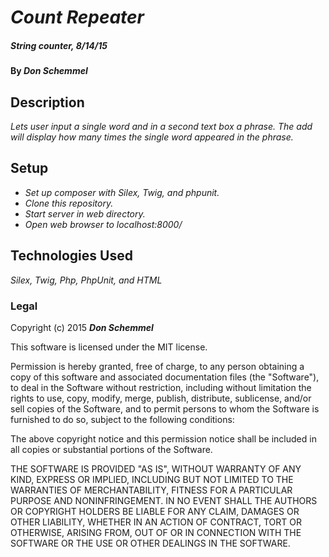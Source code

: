 # _Count Repeater_

##### _String counter, 8/14/15_

#### By _**Don Schemmel**_

## Description

_Lets user input a single word and in a second text box a phrase. The add will display how many times the single word appeared in the phrase._

## Setup

* _Set up composer with Silex, Twig, and phpunit._
* _Clone this repository._
* _Start server in web directory._
* _Open web browser to localhost:8000/_




## Technologies Used

_Silex,
Twig,
Php,
PhpUnit, and
HTML_

### Legal

Copyright (c) 2015 **_Don Schemmel_**

This software is licensed under the MIT license.

Permission is hereby granted, free of charge, to any person obtaining a copy
of this software and associated documentation files (the "Software"), to deal
in the Software without restriction, including without limitation the rights
to use, copy, modify, merge, publish, distribute, sublicense, and/or sell
copies of the Software, and to permit persons to whom the Software is
furnished to do so, subject to the following conditions:

The above copyright notice and this permission notice shall be included in
all copies or substantial portions of the Software.

THE SOFTWARE IS PROVIDED "AS IS", WITHOUT WARRANTY OF ANY KIND, EXPRESS OR
IMPLIED, INCLUDING BUT NOT LIMITED TO THE WARRANTIES OF MERCHANTABILITY,
FITNESS FOR A PARTICULAR PURPOSE AND NONINFRINGEMENT. IN NO EVENT SHALL THE
AUTHORS OR COPYRIGHT HOLDERS BE LIABLE FOR ANY CLAIM, DAMAGES OR OTHER
LIABILITY, WHETHER IN AN ACTION OF CONTRACT, TORT OR OTHERWISE, ARISING FROM,
OUT OF OR IN CONNECTION WITH THE SOFTWARE OR THE USE OR OTHER DEALINGS IN
THE SOFTWARE.

